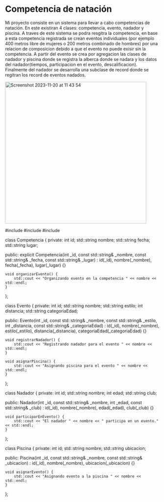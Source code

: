 # Competencia de natación 
Mi proyecto consiste en un sistema para llevar a cabo competencias de natación. En este existiran 4 clases: competencia, evento, nadador y piscina.  A traves de este sistema se podra resgitra la competencia, en base a esta competencia registrada se crean eventos individuales (por ejemplo 400 metros libre de mujeres o 200 metros combinado de hombres) por una relacion de composicion debido a que el evento no puede exisir sin la competencia. A partir del evento se crea por agregacion las clases de nadador y piscina donde se registra la alberca donde se nadara y los datos del nadador(tiempos, participacion en el evento, descalificacion). Finalmente del nadador se desarrolla una subclase de record donde se regitran los record de eventos nadados. 

<img width="461" alt="Screenshot 2023-11-20 at 11 43 54" src="https://github.com/Fridaxca123/-/assets/82528468/a4ca6b20-e433-4313-8491-747c19c7bc12">



#include <iostream>
#include <string>
#include <vector>

class Competencia {
private:
    int id;
    std::string nombre;
    std::string fecha;
    std::string lugar;

public:
    explicit Competencia(int _id, const std::string& _nombre, const std::string& _fecha, const std::string& _lugar)
        : id(_id), nombre(_nombre), fecha(_fecha), lugar(_lugar) {}

    void organizarEvento() {
        std::cout << "Organizando evento en la competencia " << nombre << std::endl;
    }
};

class Evento {
private:
    int id;
    std::string nombre;
    std::string estilo;
    int distancia;
    std::string categoriaEdad;

public:
    Evento(int _id, const std::string& _nombre, const std::string& _estilo, int _distancia, const std::string& _categoriaEdad)
        : id(_id), nombre(_nombre), estilo(_estilo), distancia(_distancia), categoriaEdad(_categoriaEdad) {}

    void registrarNadador() {
        std::cout << "Registrando nadador para el evento " << nombre << std::endl;
    }

    void asignarPiscina() {
        std::cout << "Asignando piscina para el evento " << nombre << std::endl;
    }
};

class Nadador {
private:
    int id;
    std::string nombre;
    int edad;
    std::string club;

public:
    Nadador(int _id, const std::string& _nombre, int _edad, const std::string& _club)
        : id(_id), nombre(_nombre), edad(_edad), club(_club) {}

    void participarEnEvento() {
        std::cout << "El nadador " << nombre << " participa en un evento." << std::endl;
    }
};

class Piscina {
private:
    int id;
    std::string nombre;
    std::string ubicacion;

public:
    Piscina(int _id, const std::string& _nombre, const std::string& _ubicacion)
        : id(_id), nombre(_nombre), ubicacion(_ubicacion) {}

    void asignarEvento() {
        std::cout << "Asignando evento a la piscina " << nombre << std::endl;
    }
};
